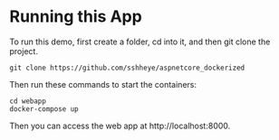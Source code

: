# Running this App
To run this demo, first create a folder, cd into it, and then git clone the project.
```
git clone https://github.com/sshheye/aspnetcore_dockerized
```

Then run these commands to start the containers:
```
cd webapp
docker-compose up
```

Then you can access the web app at http://localhost:8000.


